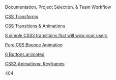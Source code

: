 Documentation, Project Selection, & Team Workflow

[CSS Transforms](http://learn.shayhowe.com/advanced-html-css/css-transforms/)

[CSS Transitions & Animations](http://learn.shayhowe.com/advanced-html-css/transitions-animations/)

[8 simple CSS3 transitions that will wow your users](http://www.webdesignerdepot.com/2014/05/8-simple-css3-transitions-that-will-wow-your-users)

[Pure CSS Bounce Animation](http://codepen.io/dp_lewis/pen/gCfBv)

[6 Buttons animated](http://codepen.io/retyui/pen/ByoaXV)

[CSS3 Animations: Keyframes](http://codepen.io/akshaychauhan/pen/oAfae)

404

